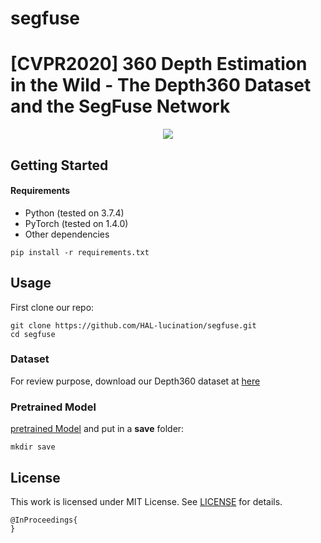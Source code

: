 # segfuse

# [CVPR2020] 360 Depth Estimation in the Wild - The Depth360 Dataset and the SegFuse Network

<p align='center'>
<img src='src/teaser.gif'>
</p>

## Getting Started
#### Requirements
- Python (tested on 3.7.4)
- PyTorch (tested on 1.4.0)
- Other dependencies
```
pip install -r requirements.txt
```

## Usage
First clone our repo:
```
git clone https://github.com/HAL-lucination/segfuse.git
cd segfuse
```

### Dataset
For review purpose, download our Depth360 dataset at [here](https://drive.google.com/file/d/1460RBiV_YwuYSxqOeBh7qfuYu2HCvw8D/view?usp=sharing)

### Pretrained Model
[pretrained Model](https://drive.google.com/file/d/1EOEfyVuaJC1k5xAtqG37yXHxN-LnxA2n/view?usp=sharing) and put in a **save** folder:
```
mkdir save
```

## License
This work is licensed under MIT License. See [LICENSE](LICENSE) for details. 


```
@InProceedings{
}
```

